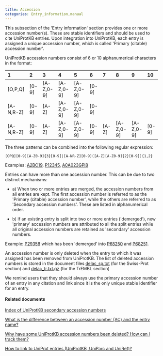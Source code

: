 ```yaml
---
title: Accession
categories: Entry_information,manual
---
```


This subsection of the 'Entry information' section provides one or more accession number(s). These are stable identifiers and should be used to cite UniProtKB entries. Upon integration into UniProtKB, each entry is assigned a unique accession number, which is called 'Primary (citable) accession number'.

UniProtKB accession numbers consist of 6 or 10 alphanumerical characters in the format:

| 1           | 2       | 3           | 4           | 5           | 6       | 7       | 8           | 9           | 10      |
|:------------|:--------|:------------|:------------|:------------|:--------|:--------|:------------|:------------|:--------|
| \[O,P,Q\]   | \[0-9\] | \[A-Z,0-9\] | \[A-Z,0-9\] | \[A-Z,0-9\] | \[0-9\] |         |             |             |         |
| \[A-N,R-Z\] | \[0-9\] | \[A-Z\]     | \[A-Z,0-9\] | \[A-Z,0-9\] | \[0-9\] |         |             |             |         |
| \[A-N,R-Z\] | \[0-9\] | \[A-Z\]     | \[A-Z,0-9\] | \[A-Z,0-9\] | \[0-9\] | \[A-Z\] | \[A-Z,0-9\] | \[A-Z,0-9\] | \[0-9\] |

The three patterns can be combined into the following regular expression:

`[OPQ][0-9][A-Z0-9]{3}[0-9]|[A-NR-Z][0-9]([A-Z][A-Z0-9]{2}[0-9]){1,2}`

Examples: [A2BC19](https://www.uniprot.org/uniprotkb/A2BC19#section%5Fgeneral), [P12345](https://www.uniprot.org/uniprotkb/P12345#section%5Fgeneral), [A0A023GPI8](https://www.uniprot.org/uniprotkb/A0A023GPI8#section%5Fgeneral)

Entries can have more than one accession number. This can be due to two distinct mechanisms:

-   a\) When two or more entries are merged, the accession numbers from all entries are kept. The first accession number is referred to as the 'Primary (citable) accession number', while the others are referred to as 'Secondary accession numbers'. These are listed in alphanumerical order.

<!-- -->

-   b\) If an existing entry is split into two or more entries ('demerged'), new 'primary' accession numbers are attributed to all the split entries while all original accession numbers are retained as 'secondary' accession numbers.

Example: [P29358](https://www.uniprot.org/uniprotkb/P29358) which has been 'demerged' into [P68250](https://www.uniprot.org/uniprotkb/P68250#entry_information) and [P68251](https://www.uniprot.org/uniprotkb/P68251#entry_information).

An accession number is only deleted when the entry to which it was assigned has been removed from UniProtKB. The list of deleted accession numbers is stored in the document files [delac\_sp.txt](https://ftp.uniprot.org/pub/databases/uniprot/current%5Frelease/knowledgebase/complete/docs/delac%5Fsp.txt) (for the Swiss-Prot section) and [delac\_tr.txt.gz](https://ftp.uniprot.org/pub/databases/uniprot/current%5Frelease/knowledgebase/complete/docs/delac%5Ftr.txt.gz) (for the TrEMBL section)

We remind users that they should always use the primary accession number of an entry in any citation and link since it is the only unique stable identifier for an entry.

#### Related documents

[Index of UniProtKB secondary accession numbers](https://ftp.uniprot.org/pub/databases/uniprot/current%5Frelease/knowledgebase/complete/docs/sec%5Fac.txt)

[What is the difference between an accession number (AC) and the entry name?](http://www.uniprot.org/help/difference%5Faccession%5Fentryname)

[Why have some UniProtKB accession numbers been deleted? How can I track them?](http://www.uniprot.org/help/deleted%5Faccessions)

[How to link to UniProt entries (UniProtKB, UniParc and UniRef)?](http://www.uniprot.org/help/linking%5Fto%5Funiprot)

